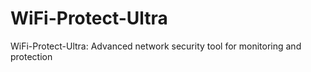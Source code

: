 # WiFi-Protect-Ultra
WiFi-Protect-Ultra: Advanced network security tool for monitoring and protection
